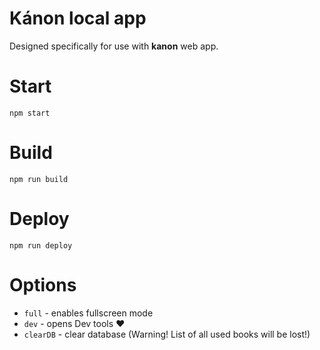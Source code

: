 # Kánon local app
Designed specifically for use with **kanon** web app.

# Start
`npm start`

# Build
`npm run build`

# Deploy
`npm run deploy`

# Options
 - `full`    - enables fullscreen mode
 - `dev`     - opens Dev tools ♥
 - `clearDB` - clear database (Warning! List of all used books will be lost!)
